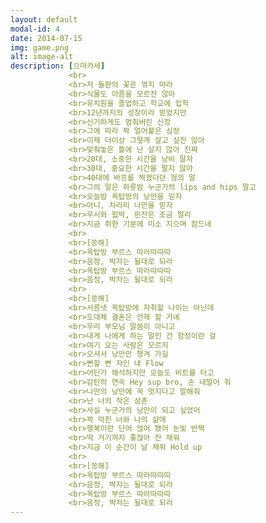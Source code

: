 ```yaml
---
layout: default
modal-id: 4
date: 2014-07-15
img: game.png
alt: image-alt
description: [으마카세]
             <br>
             <br>저 들판의 꽃은 꺾지 마라
             <br>식물도 아픔을 모르진 않아
             <br>유치원을 졸업하고 학교에 입학
             <br>12년까지의 성장이라 믿었지만
             <br>신기하게도 멈춰버린 신장
             <br>그에 따라 꽉 얼어붙은 심장
             <br>이제 더이상 그렇게 살고 싶진 않아
             <br>맞춰놓은 틀에 난 살지 않아 진짜
             <br>20대, 소중한 시간을 낭비 말자
             <br>30대, 중요한 시간을 팔지 않아
             <br>40대에 바프를 찍겠다던 형의 말
             <br>그의 말은 하룻밤 누군가의 lips and hips 말고
             <br>오늘밤 옥탑방의 낭만을 믿자
             <br>아니, 차라리 나만을 믿자
             <br>무시와 핍박, 핀잔은 조금 멀리
             <br>지금 취한 기분에 미소 지으며 잠드네
             <br>
             <br>[쏭해]
             <br>옥탑방 부르스 따라따따따
             <br>음정, 박자는 될대로 되라
             <br>옥탑방 부르스 따라따따따
             <br>음정, 박자는 될대로 되라
             <br>
             <br>[쏭해]
             <br>서른넷 옥탑방에 자취할 나이는 아닌데
             <br>도대체 결혼은 언제 할 거녜
             <br>우리 부모님 말씀이 아니고
             <br>내게 나에게 하는 말인 건 함정이란 걸
             <br>여기 오는 사람은 모르지
             <br>오셔서 낭만만 챙겨 가길
             <br>뻔할 뻔 자인 내 Flow
             <br>어딘가 애석하지만 오늘도 비트를 타고
             <br>감탄의 연속 Hey sup bro, 손 내밀어 줘
             <br>나만의 낭만에 꼭 멋지다고 말해줘
             <br>난 너의 작은 삼촌
             <br>사실 누군가의 낭만이 되고 싶었어
             <br>꽉 막힌 너와 나의 삶에
             <br>행복이란 단어 얹어 됐어 눈빛 반짝
             <br>딱 거기까지 좋잖아 잔 채워
             <br>지금 이 순간이 날 채워 Hold up
             <br>
             <br>[쏭해]
             <br>옥탑방 부르스 따라따따따
             <br>음정, 박자는 될대로 되라
             <br>옥탑방 부르스 따라따따따
             <br>음정, 박자는 될대로 되라
---
```

